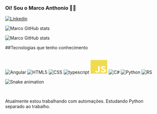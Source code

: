 ### Oi! Sou o Marco Anthonio 🤙🏽

[![Linkedin](	https://img.shields.io/badge/LinkedIn-0077B5?style=for-the-badge&logo=linkedin&logoColor=white)](https://www.linkedin.com/in/marco-anthonio-d-p-machado-003770190/)

![Marco GitHub stats](https://github-readme-stats.vercel.app/api?username=M4RC023&show_icons=true&theme=tokyonight)

![Marco GitHub stats](https://github-readme-stats.vercel.app/api/top-langs/?username=M4RC023&theme=tokyonight)

##Tecnologias que tenho conhecimento 

<div style ="display: inline_block" ><br/> 
 
  <img aling="center" alt="Angular" height="50" width="60" src="https://cdn.jsdelivr.net/gh/devicons/devicon/icons/angularjs/angularjs-original.svg">
  <img aling="center" alt="HTML5" height="55" width="65" src="https://cdn.jsdelivr.net/gh/devicons/devicon/icons/html5/html5-original-wordmark.svg"> 
  <img aling="center" alt="CSS"  height="55" width="65" src="https://cdn.jsdelivr.net/gh/devicons/devicon/icons/css3/css3-original-wordmark.svg"> 
  <img aling="center" alt="typescript" height="50" width="60" src="https://cdn.jsdelivr.net/gh/devicons/devicon/icons/typescript/typescript-original.svg">
  <img aling="center" alt="JS" height="45" width="55" src="https://raw.githubusercontent.com/devicons/devicon/master/icons/javascript/javascript-plain.svg">
  <img aling="center" alt="C#" height="50" width="60" src="https://cdn.jsdelivr.net/gh/devicons/devicon/icons/csharp/csharp-original.svg">
  <img aling="center" alt="Python" height="50" width="60" src="https://cdn.jsdelivr.net/gh/devicons/devicon/icons/python/python-original-wordmark.svg"> 
  <img aling="center" alt="RS" height="50" width="60" src="https://cdn.jsdelivr.net/gh/devicons/devicon/icons/rstudio/rstudio-original.svg"> 
  
  
   
  ![Snake animation](https://github.com/M4RC023/M4RC023/blob/output/github-contribution-grid-snake.svg)
</div><br/> 

Atualmente estou trabalhando com automações. 
Estudando Python separado ao trabalho.
